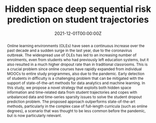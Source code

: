 ---
title: 'Hidden space deep sequential risk prediction on student trajectories'

# Authors
# If you created a profile for a user (e.g. the default `admin` user), write the username (folder name) here
# and it will be replaced with their full name and linked to their profile.
authors:
  - Bardh Prenkaj
  - Damiano Distante
  - Stefano Faralli
  - Paola Velardi

date: '2021-12-01T00:00:00Z'
doi: '10.1016/j.future.2021.07.002'

# Publication type.
# Legend: 0 = Uncategorized; 1 = Conference paper; 2 = Journal article;
# 3 = Preprint / Working Paper; 4 = Report; 5 = Book; 6 = Book section;
# 7 = Thesis; 8 = Patent
publication_types: ['2']

# Publication name and optional abbreviated publication name.
publication: In *Future Generation Computer Systems*, Special Issue on Advances in Intelligent Systems for Online Education

abstract: Online learning environments (OLEs) have seen a continuous increase over the past decade and a sudden surge in the last year, due to the coronavirus outbreak. The widespread use of OLEs has led to an increasing number of enrolments, even from students who had previously left education systems, but it also resulted in a much higher dropout rate than in traditional classrooms. This is a crucial problem since online courses have rapidly expanded from individual MOOCs to entire study programmes, also due to the pandemic. Early detection of students in difficulty is a challenging problem that can be mitigated with the support of state-of-the-art methods for data analytics and machine learning. In this study, we propose a novel strategy that exploits both hidden space information and time-related data from student trajectories and copes with unbalanced data and time-series sparsity issues to solve the student dropout prediction problem. The proposed approach outperforms state-of-the-art methods, particularly in the complex case of full-length curricula (such as online degrees), a scenario that was thought to be less common before the pandemic, but is now particularly relevant.


tags: ['anomaly detection', 'deep learning', 'trajectory prediction', 'online education', 'online learning environments', 'student dropout prediction']

# Display this page in the Featured widget?
featured: false

# Custom links (uncomment lines below)
# links:
# - name: Custom Link
#   url: http://example.org
url_pdf: ''
url_code: ''
url_dataset: ''
url_poster: ''
url_project: ''
url_slides: ''
url_source: ''
url_video: ''

# Featured image
# To use, add an image named `featured.jpg/png` to your page's folder.
image:
  caption: 'The architecture and components of the novel GRU-AE strategy.'
  focal_point: ''
  preview_only: false


# Slides (optional).
#   Associate this publication with Markdown slides.
#   Simply enter your slide deck's filename without extension.
#   E.g. `slides: "example"` references `content/slides/example/index.md`.
#   Otherwise, set `slides: ""`.
slides: ""
---